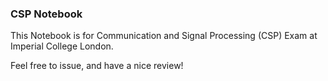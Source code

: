 ### CSP Notebook

This Notebook is for Communication and Signal Processing (CSP) Exam at Imperial College London. 

Feel free to issue, and have a nice review!
